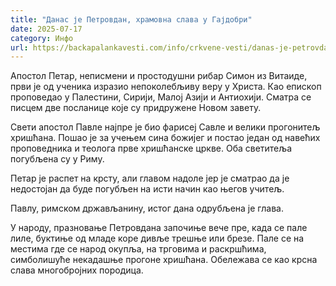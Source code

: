 ```yaml
---
title: "Данас је Петровдан, храмовна слава у Гајдобри"
date: 2025-07-17
category: Инфо
url: https://backapalankavesti.com/info/crkvene-vesti/danas-je-petrovdan-4/
---
```


Апостол Петар, неписмени и простодушни рибар Симон из Витаиде, први је од ученика изразио непоколебљиву веру у Христа. Као епископ проповедао у Палестини, Сирији, Малој Азији и Антиохији. Сматра се писцем две посланице које су придружене Новом завету.

Свети апостол Павле најпре је био фарисеј Савле и велики прогонитељ хришћана. Пошао је за учењем сина божијег и постао један од навећих проповедника и теолога прве хришћанске цркве. Оба светитеља погубљена су у Риму.

Петар је распет на крсту, али главом надоле јер је сматрао да је недостојан да буде погубљен на исти начин као његов учитељ.

Павлу, римском држављанину, истог дана одрубљена је глава.

У народу, празновање Петровдана започиње вече пре, када се пале лиле, буктиње од младе коре дивље трешње или брезе. Пале се на местима где се народ окупља, на трговима и раскршћима, симболишуће некадашње прогоне хришћана. Обележава се као крсна слава многобројних породица.
